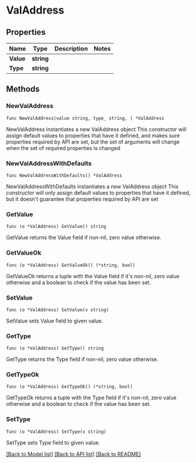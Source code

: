 # ValAddress

## Properties

Name | Type | Description | Notes
------------ | ------------- | ------------- | -------------
**Value** | **string** |  | 
**Type** | **string** |  | 

## Methods

### NewValAddress

`func NewValAddress(value string, type_ string, ) *ValAddress`

NewValAddress instantiates a new ValAddress object
This constructor will assign default values to properties that have it defined,
and makes sure properties required by API are set, but the set of arguments
will change when the set of required properties is changed

### NewValAddressWithDefaults

`func NewValAddressWithDefaults() *ValAddress`

NewValAddressWithDefaults instantiates a new ValAddress object
This constructor will only assign default values to properties that have it defined,
but it doesn't guarantee that properties required by API are set

### GetValue

`func (o *ValAddress) GetValue() string`

GetValue returns the Value field if non-nil, zero value otherwise.

### GetValueOk

`func (o *ValAddress) GetValueOk() (*string, bool)`

GetValueOk returns a tuple with the Value field if it's non-nil, zero value otherwise
and a boolean to check if the value has been set.

### SetValue

`func (o *ValAddress) SetValue(v string)`

SetValue sets Value field to given value.


### GetType

`func (o *ValAddress) GetType() string`

GetType returns the Type field if non-nil, zero value otherwise.

### GetTypeOk

`func (o *ValAddress) GetTypeOk() (*string, bool)`

GetTypeOk returns a tuple with the Type field if it's non-nil, zero value otherwise
and a boolean to check if the value has been set.

### SetType

`func (o *ValAddress) SetType(v string)`

SetType sets Type field to given value.



[[Back to Model list]](../README.md#documentation-for-models) [[Back to API list]](../README.md#documentation-for-api-endpoints) [[Back to README]](../README.md)


